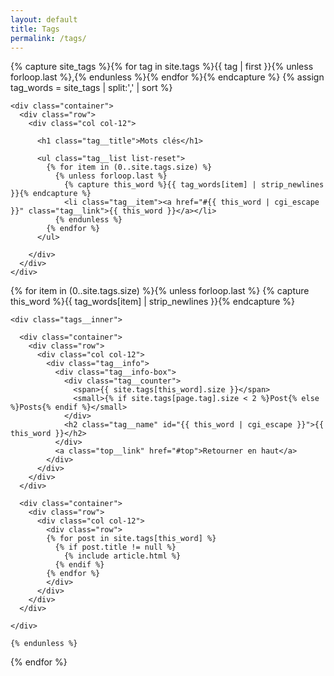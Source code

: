 ```yaml
---
layout: default
title: Tags
permalink: /tags/
---
```

{% capture site_tags %}{% for tag in site.tags %}{{ tag | first }}{% unless forloop.last %},{% endunless %}{% endfor %}{% endcapture %}
{% assign tag_words = site_tags | split:',' | sort %}

<!-- begin tags -->
<section class="tags">

  <div class="tag__head">

    <div class="container">
      <div class="row">
        <div class="col col-12">

          <h1 class="tag__title">Mots clés</h1>
        
          <ul class="tag__list list-reset">
            {% for item in (0..site.tags.size) %}
              {% unless forloop.last %}
                {% capture this_word %}{{ tag_words[item] | strip_newlines }}{% endcapture %}
                <li class="tag__item"><a href="#{{ this_word | cgi_escape }}" class="tag__link">{{ this_word }}</a></li>
              {% endunless %}
            {% endfor %}
          </ul>

        </div>
      </div>
    </div>

  </div>


  {% for item in (0..site.tags.size) %}{% unless forloop.last %}
  {% capture this_word %}{{ tag_words[item] | strip_newlines }}{% endcapture %}

    <div class="tags__inner">
    
      <div class="container">
        <div class="row">
          <div class="col col-12">
            <div class="tag__info">
              <div class="tag__info-box">
                <div class="tag__counter">
                  <span>{{ site.tags[this_word].size }}</span>
                  <small>{% if site.tags[page.tag].size < 2 %}Post{% else %}Posts{% endif %}</small>
                </div>
                <h2 class="tag__name" id="{{ this_word | cgi_escape }}">{{ this_word }}</h2>
              </div>
              <a class="top__link" href="#top">Retourner en haut</a>
            </div>
          </div>
        </div>
      </div>

      <div class="container">
        <div class="row">
          <div class="col col-12">
            <div class="row">
            {% for post in site.tags[this_word] %}
              {% if post.title != null %}
                {% include article.html %}
              {% endif %}
            {% endfor %}
            </div>
          </div>
        </div>
      </div>

    </div>

    {% endunless %}
  {% endfor %}

</section>
<!-- end tags -->